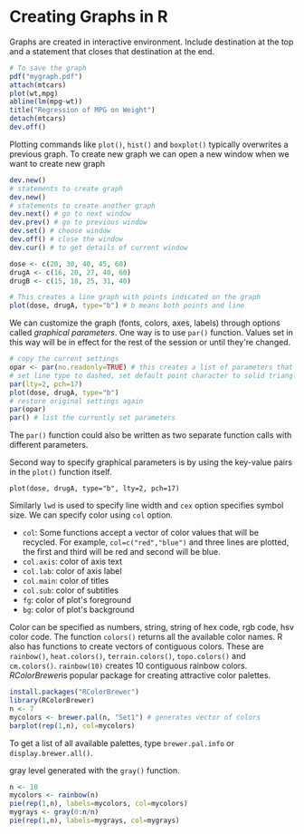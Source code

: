 # Creating Graphs in R

Graphs are created in interactive environment. Include destination at the top and a statement that closes that destination at the end.

```R 
# To save the graph
pdf("mygraph.pdf")
attach(mtcars)
plot(wt,mpg)
abline(lm(mpg~wt))
title("Regression of MPG on Weight")
detach(mtcars)
dev.off()
```

Plotting commands like `plot()`, `hist()` and `boxplot()` typically overwrites a previous graph. To create new graph we can open a new window when we want to create new graph 

```R
dev.new()
# statements to create graph
dev.new()
# statements to create another graph
dev.next() # go to next window
dev.prev() # go to previous window
dev.set() # choose window
dev.off() # close the window
dev.cur() # to get details of current window
```

```R
dose <- c(20, 30, 40, 45, 60)
drugA <- c(16, 20, 27, 40, 60)
drugB <- c(15, 18, 25, 31, 40)

# This creates a line graph with points indicated on the graph
plot(dose, drugA, type="b") # b means both points and line
```

We can customize the graph (fonts, colors, axes, labels) through options called *graphical parameters*. One way is to use `par()` function. Values set in this way will be in effect for the rest of the session or until they're changed.

```R
# copy the current settings
opar <- par(no.readonly=TRUE) # this creates a list of parameters that can be modified
# set line type to dashed, set default point character to solid triangle
par(lty=2, pch=17)
plot(dose, drugA, type="b")
# restore original settings again
par(opar)
par() # list the currently set parameters
```

The `par()` function could also be written as two separate function calls with different parameters.

Second way to specify graphical parameters is by using the key-value pairs in the `plot()` function itself. 

`plot(dose, drugA, type="b", lty=2, pch=17)`

Similarly `lwd` is used to specify line width and `cex` option specifies symbol size. We can specify color using `col` option.
- `col`: Some functions accept a vector of color values that will be recycled. For example, `col=c("red","blue")` and three lines are plotted, the first and third will be red and second will be blue.
- `col.axis`: color of axis text
- `col.lab`: color of axis label
- `col.main`: color of titles
- `col.sub`: color of subtitles
- `fg`: color of plot's foreground
- `bg`: color of plot's background

Color can be specified as numbers, string, string of hex code, rgb code, hsv color code. The function `colors()` returns all the available color names. R also has functions to create vectors of contiguous colors. These are `rainbow()`, `heat.colors()`, `terrain.colors()`, `topo.colors()` and `cm.colors()`. 
`rainbow(10)` creates 10 contiguous rainbow colors. *RColorBrewer*is popular package for creating attractive color palettes.

```R
install.packages("RColorBrewer")
library(RColorBrewer)
n <- 7
mycolors <- brewer.pal(n, "Set1") # generates vector of colors
barplot(rep(1,n), col=mycolors)
```

To get a list of all available palettes, type `brewer.pal.info` or `display.brewer.all()`.

gray level generated with the `gray()` function.

```R
n <- 10
mycolors <- rainbow(n)
pie(rep(1,n), labels=mycolors, col=mycolors)
mygrays <- gray(0:n/n)
pie(rep(1,n), labels=mygrays, col=mygrays)
```

